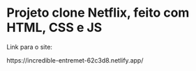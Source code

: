 <h1>Projeto clone Netflix, feito com HTML, CSS e JS</h1>

<p>Link para o site: </p>
<P>https://incredible-entremet-62c3d8.netlify.app/</P>
